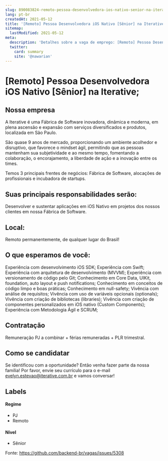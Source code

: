 ```yaml
---
slug: 890083824-remoto-pessoa-desenvolvedora-ios-nativo-senior-na-iterative
lang: pt-br
createdAt: 2021-05-12
title: '[Remoto] Pessoa Desenvolvedora iOS Nativo [Sênior] na Iterative; - Vaga de Emprego'
sitemap:
  lastModified: 2021-05-12
meta:
  description: 'Detalhes sobre a vaga de emprego: [Remoto] Pessoa Desenvolvedora iOS Nativo [Sênior] na Iterative;'
  twitter:
    card: summary
    site: '@nawarian'
---
```


# [Remoto] Pessoa Desenvolvedora iOS Nativo [Sênior] na Iterative;


## Nossa empresa

A Iterative é uma Fábrica de Software inovadora, dinâmica e moderna, em plena ascensão e expansão com serviços diversificados e produtos, localizada em São Paulo.

São quase 9 anos de mercado, proporcionando um ambiente acolhedor e disruptivo, que favorece o mindset ágil, permitindo que as pessoas mantenham sua subjetividade e ao mesmo tempo, fomentando a colaboração, o encorajamento, a liberdade de ação e a inovação entre os times.

Temos 3 principais frentes de negócios: Fábrica de Software, alocações de profissionais e incubadora de startups.


## Suas principais responsabilidades serão:

Desenvolver e sustentar aplicações em iOS Nativo em projetos dos nossos clientes em nossa Fábrica de Software.


## Local:

Remoto permanentemente, de qualquer lugar do Brasil!


## O que esperamos de você:

Experiência com desenvolvimento iOS SDK;
Experiência com Swift;
Experiência com arquitetura de desenvolvimento (MVVM);
Experiência com versionamento de código pelo Git;
Conhecimento em Core Data, UIKit, foundation, auto layout e push notifications;
Conhecimento em conceitos de código limpo e boas práticas;
Conhecimento em null-safety;
Vivência com análise de requisitos;
Vivência com uso de variáveis opcionais (optionals);
Vivência com criação de bibliotecas (libraries);
Vivência com criação de componentes personalizados em iOS nativo (Custom Components);
Experiência com Metodologia Ágil e SCRUM;


## Contratação

Remuneração PJ a combinar + férias remuneradas + PLR trimestral.


## Como se candidatar

Se identificou com a oportunidade? Então venha fazer parte da nossa família!
Por favor, envie seu currículo para o e-mail evelyn.estevao@iterative.com.br e vamos conversar!


## Labels
<!-- retire os labels que não fazem sentido à vaga -->

#### Regime
- PJ
- Remoto

#### Nível
- Sênior




Fonte: https://github.com/backend-br/vagas/issues/5308